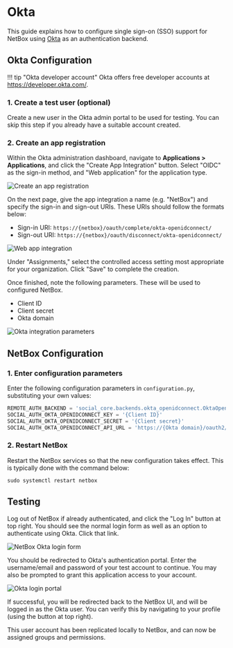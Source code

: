 # Okta

This guide explains how to configure single sign-on (SSO) support for NetBox using [Okta](https://www.okta.com/) as an authentication backend.

## Okta Configuration

!!! tip "Okta developer account"
    Okta offers free developer accounts at https://developer.okta.com/.

### 1. Create a test user (optional)

Create a new user in the Okta admin portal to be used for testing. You can skip this step if you already have a suitable account created.

### 2. Create an app registration

Within the Okta administration dashboard, navigate to  **Applications > Applications**, and click the "Create App Integration" button. Select "OIDC" as the sign-in method, and "Web application" for the application type.

![Create an app registration](../../media/authentication/okta_create_app_registration.png)

On the next page, give the app integration a name (e.g. "NetBox") and specify the sign-in and sign-out URIs. These URIs should follow the formats below:

* Sign-in URI: `https://{netbox}/oauth/complete/okta-openidconnect/`
* Sign-out URI: `https://{netbox}/oauth/disconnect/okta-openidconnect/`

![Web app integration](../../media/authentication/okta_web_app_integration.png)

Under "Assignments," select the controlled access setting most appropriate for your organization. Click "Save" to complete the creation.

Once finished, note the following parameters. These will be used to configured NetBox.

* Client ID
* Client secret
* Okta domain

![Okta integration parameters](../../media/authentication/okta_integration_parameters.png)

## NetBox Configuration

### 1. Enter configuration parameters

Enter the following configuration parameters in `configuration.py`, substituting your own values:

```python
REMOTE_AUTH_BACKEND = 'social_core.backends.okta_openidconnect.OktaOpenIdConnect'
SOCIAL_AUTH_OKTA_OPENIDCONNECT_KEY = '{Client ID}'
SOCIAL_AUTH_OKTA_OPENIDCONNECT_SECRET = '{Client secret}'
SOCIAL_AUTH_OKTA_OPENIDCONNECT_API_URL = 'https://{Okta domain}/oauth2/'
```

### 2. Restart NetBox

Restart the NetBox services so that the new configuration takes effect. This is typically done with the command below:

```no-highlight
sudo systemctl restart netbox
```

## Testing

Log out of NetBox if already authenticated, and click the "Log In" button at top right. You should see the normal login form as well as an option to authenticate using Okta. Click that link.

![NetBox Okta login form](../../media/authentication/netbox_okta_login.png)

You should be redirected to Okta's authentication portal. Enter the username/email and password of your test account to continue. You may also be prompted to grant this application access to your account.

![Okta login portal](../../media/authentication/okta_login_portal.png)

If successful, you will be redirected back to the NetBox UI, and will be logged in as the Okta user. You can verify this by navigating to your profile (using the button at top right).

This user account has been replicated locally to NetBox, and can now be assigned groups and permissions.
